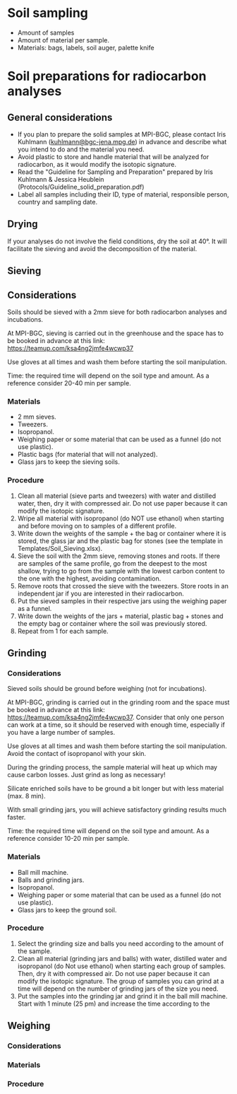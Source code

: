 # Soil sampling

- Amount of samples
- Amount of material per sample.
- Materials: bags, labels, soil auger, palette knife
<!---
* Sieving the soil down to 2mm: Removing roots and stones, weighing, refilling and cleaning. Depending on the total sample volume, soil layer and soil structure, this should take no more than one hour per sample, assuming you bring 500 mg of soil sample. 
* Grinding: plant material 2-4 minutes grinding and soil material 3-8 minutes grinding (depending on soil type) plus cleaning and preparation time. Add approximately 5 minutes per sample.
* Weighing: It doesn't matter if you are weighing samples for 15N or 13C or total CN app. 5-8 minutes per sample, taking into account all pre-preparation. 
For 14C we only prepare the sample list, we don't have to prepare anything else.
* Measurements: for the soil samples we should know the C/N content, because this defines how much we have to weigh for the Isotopes. The plant samples are more or less similar.    
Booking procedure: 
* sieving: Greenhouse 
* grinding: only single space, 
* Weighing: weighing room, balance type XPR2 or MX5 for Isotopes and XPR205 for total CN. We should try to start with the total CN content. The ROma department needs a bit time to determine the samples. They should know in advance so that they are prepared to measure your samples immediately. 
-->



# Soil preparations for radiocarbon analyses

## General considerations

- If you plan to prepare the solid samples at MPI-BGC, please contact Iris Kuhlmann (kuhlmann@bgc-jena.mpg.de) in advance and describe what you intend to do and the material you need.
- Avoid plastic to store and handle material that will be analyzed for radiocarbon, as it would modify the isotopic signature.
- Read the "Guideline for Sampling and Preparation" prepared by Iris Kuhlmann & Jessica Heublein (Protocols/Guideline_solid_preparation.pdf)
- Label all samples including their ID, type of material, responsible person, country and sampling date.
  
## Drying
If your analyses do not involve the field conditions, dry the soil at 40&deg;. It will facilitate the sieving and avoid the decomposition of the material. 

## Sieving 

## Considerations
Soils should be sieved with a 2mm sieve for both radiocarbon analyses and incubations. 

At MPI-BGC, sieving is carried out in the greenhouse and the space has to be booked in advance at this link: https://teamup.com/ksa4ng2jmfe4wcwp37

Use gloves at all times and wash them before starting the soil manipulation.

Time: the required time will depend on the soil type and amount. As a reference consider 20-40 min per sample. 

### Materials
- 2 mm sieves.
- Tweezers.
- Isopropanol.
- Weighing paper or some material that can be used as a funnel (do not use plastic).
- Plastic bags (for material that will not analyzed).
- Glass jars to keep the sieving soils. 

### Procedure

1. Clean all material (sieve parts and tweezers) with water and distilled water, then, dry it with compressed air. Do not use paper because it can modify the isotopic signature.
2. Wripe all material with isopropanol (do NOT use ethanol) when starting and before moving on to samples of a different profile.
3. Write down the weights of the sample + the bag or container where it is stored, the glass jar and the plastic bag for stones (see the template in Templates/Soil_Sieving.xlsx).
4. Sieve the soil with the 2mm sieve, removing stones and roots. If there are samples of the same profile, go from the deepest to the most shallow, trying to go from the sample with the lowest carbon content to the one with the highest, avoiding contamination.
5. Remove roots that crossed the sieve with the tweezers. Store roots in an independent jar if you are interested in their radiocarbon. 
6. Put the sieved samples in their respective jars using the weighing paper as a funnel.
7. Write down the weights of the jars + material, plastic bag + stones and the empty bag or container where the soil was previously stored.
8. Repeat from 1 for each sample.

## Grinding 

### Considerations

Sieved soils should be ground before weighing (not for incubations). 

At MPI-BGC, grinding is carried out in the grinding room and the space must be booked in advance at this link: https://teamup.com/ksa4ng2jmfe4wcwp37. Consider that only one person can work at a time, so it should be reserved with enough time, especially if you have a large number of samples. 

Use gloves at all times and wash them before starting the soil manipulation. Avoid the contact of isopropanol with your skin. 

During the grinding process, the sample material will heat up which may cause carbon losses. Just grind as long as necessary!

Silicate enriched soils have to be ground a bit longer but with less material (max. 8 min).

With small grinding jars, you will achieve satisfactory grinding results much faster.

Time: the required time will depend on the soil type and amount. As a reference consider 10-20 min per sample. 

### Materials

- Ball mill machine.
- Balls and grinding jars.
- Isopropanol.
- Weighing paper or some material that can be used as a funnel (do not use plastic).
- Glass jars to keep the ground soil. 

### Procedure

1. Select the grinding size and balls you need according to the amount of the sample. 
2. Clean all material (grinding jars and balls) with water, distilled water and isopropanol (do Not use ethanol) when starting each group of samples. Then, dry it with compressed air. Do not use paper because it can modify the isotopic signature. The group of samples you can grind at a time will depend on the number of grinding jars of the size you need.
3. Put the samples into the grinding jar and grind it in the ball mill machine. Start with 1 minute (25 pm) and increase the time according to the 


## Weighing

### Considerations

### Materials

### Procedure

